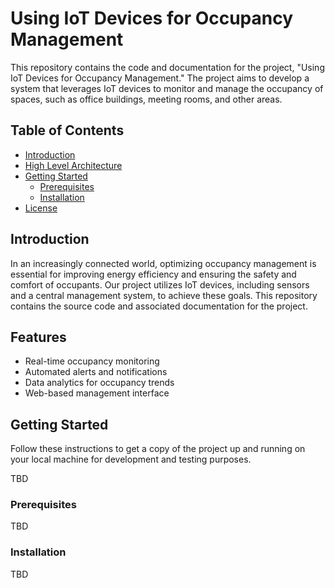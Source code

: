 # Using IoT Devices for Occupancy Management

This repository contains the code and documentation for the project, "Using IoT Devices for Occupancy Management." The project aims to develop a system that leverages IoT devices to monitor and manage the occupancy of spaces, such as office buildings, meeting rooms, and other areas.

## Table of Contents

- [Introduction](#introduction)
- [High Level Architecture](#high-level-architecture)
- [Getting Started](#getting-started)
  - [Prerequisites](#prerequisites)
  - [Installation](#installation)
- [License](#license)

## Introduction

In an increasingly connected world, optimizing occupancy management is essential for improving energy efficiency and ensuring the safety and comfort of occupants. Our project utilizes IoT devices, including sensors and a central management system, to achieve these goals. This repository contains the source code and associated documentation for the project.

## Features

- Real-time occupancy monitoring
- Automated alerts and notifications
- Data analytics for occupancy trends
- Web-based management interface

## Getting Started

Follow these instructions to get a copy of the project up and running on your local machine for development and testing purposes.

TBD

### Prerequisites

TBD

### Installation

TBD
